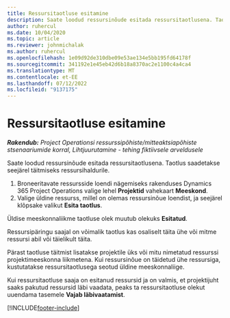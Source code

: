 ```yaml
---
title: Ressursitaotluse esitamine
description: Saate loodud ressursinõude esitada ressursitaotlusena. Taotlus saadetakse seejärel täitmiseks ressursihaldurile.
author: ruhercul
ms.date: 10/04/2020
ms.topic: article
ms.reviewer: johnmichalak
ms.author: ruhercul
ms.openlocfilehash: 1e09d92de310dbe09e53ae134e5bb195fd64178f
ms.sourcegitcommit: 341192e1e45eb42d6b18a8370ac2e1100c4a4ca4
ms.translationtype: MT
ms.contentlocale: et-EE
ms.lasthandoff: 07/12/2022
ms.locfileid: "9137175"
---
```

# <a name="submit-a-resource-request"></a>Ressursitaotluse esitamine

_**Rakendub:** Project Operationsi ressurssipõhiste/mitteaktsiapõhiste stsenaariumide korral,  Lihtjuurutamine - tehing fiktiivsele arveldusele_

Saate loodud ressursinõude esitada ressursitaotlusena. Taotlus saadetakse seejärel täitmiseks ressursihaldurile.

1. Broneeritavate ressursside loendi nägemiseks rakenduses Dynamics 365 Project Operations valige lehel **Projektid** vahekaart **Meeskond**. 
2. Valige üldine ressurss, millel on olemas ressursinõue loendist, ja seejärel klõpsake valikut **Esita taotlus**.

Üldise meeskonnaliikme taotluse olek muutub olekuks **Esitatud**.

Ressursipäringu saajal on võimalik taotlus kas osaliselt täita ühe või mitme ressursi abil või täielikult täita.

Pärast taotluse täitmist lisatakse projektile üks või mitu nimetatud ressurssi projektimeeskonna liikmetena. Kui ressursinõue on täidetud ühe ressursiga, kustutatakse ressursitaotlusega seotud üldine meeskonnaliige. 

Kui ressursitaotluse saaja on esitanud ressursid ja on valmis, et projektijuht saaks pakutud ressursid läbi vaadata, peaks ta ressursitaotluse olekut uuendama tasemele **Vajab läbivaatamist**.


[!INCLUDE[footer-include](../includes/footer-banner.md)]
